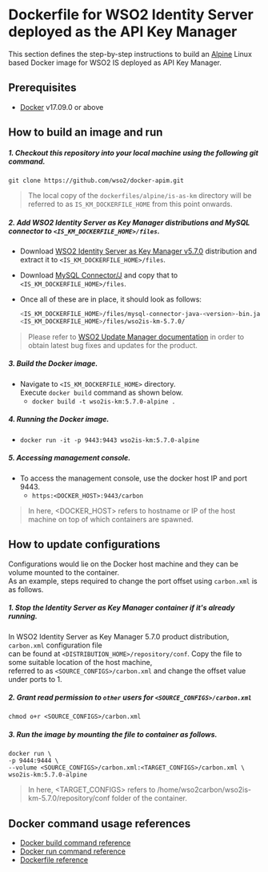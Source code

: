 # Dockerfile for WSO2 Identity Server deployed as the API Key Manager #
This section defines the step-by-step instructions to build an [Alpine](https://hub.docker.com/_/alpine/) Linux based Docker image for WSO2 IS deployed as API Key Manager.

## Prerequisites

* [Docker](https://www.docker.com/get-docker) v17.09.0 or above


## How to build an image and run
##### 1. Checkout this repository into your local machine using the following git command.
```
git clone https://github.com/wso2/docker-apim.git
```

>The local copy of the `dockerfiles/alpine/is-as-km` directory will be referred to as `IS_KM_DOCKERFILE_HOME` from this point onwards.


##### 2. Add WSO2 Identity Server as Key Manager distributions and MySQL connector to `<IS_KM_DOCKERFILE_HOME>/files`.

- Download [WSO2 Identity Server as Key Manager v5.7.0](https://wso2.com/api-management/install/key-manager/)
distribution and extract it to `<IS_KM_DOCKERFILE_HOME>/files`.
- Download [MySQL Connector/J](https://downloads.mysql.com/archives/c-j)
and copy that to `<IS_KM_DOCKERFILE_HOME>/files`.
- Once all of these are in place, it should look as follows:

    ```bash
    <IS_KM_DOCKERFILE_HOME>/files/mysql-connector-java-<version>-bin.jar
    <IS_KM_DOCKERFILE_HOME>/files/wso2is-km-5.7.0/
    ```
    
>Please refer to [WSO2 Update Manager documentation]( https://docs.wso2.com/display/WUM300/WSO2+Update+Manager)
in order to obtain latest bug fixes and updates for the product.

##### 3. Build the Docker image.
- Navigate to `<IS_KM_DOCKERFILE_HOME>` directory. <br>
  Execute `docker build` command as shown below.
    + `docker build -t wso2is-km:5.7.0-alpine .`
    
##### 4. Running the Docker image.
- `docker run -it -p 9443:9443 wso2is-km:5.7.0-alpine`

##### 5. Accessing management console.
- To access the management console, use the docker host IP and port 9443.
    + `https:<DOCKER_HOST>:9443/carbon`
    
>In here, <DOCKER_HOST> refers to hostname or IP of the host machine on top of which containers are spawned.


## How to update configurations
Configurations would lie on the Docker host machine and they can be volume mounted to the container. <br>
As an example, steps required to change the port offset using `carbon.xml` is as follows.

##### 1. Stop the Identity Server as Key Manager container if it's already running.
In WSO2 Identity Server as Key Manager 5.7.0 product distribution, `carbon.xml` configuration file <br>
can be found at `<DISTRIBUTION_HOME>/repository/conf`. Copy the file to some suitable location of the host machine, <br>
referred to as `<SOURCE_CONFIGS>/carbon.xml` and change the offset value under ports to 1.

##### 2. Grant read permission to `other` users for `<SOURCE_CONFIGS>/carbon.xml`
```
chmod o+r <SOURCE_CONFIGS>/carbon.xml
```

##### 3. Run the image by mounting the file to container as follows.
```
docker run \
-p 9444:9444 \
--volume <SOURCE_CONFIGS>/carbon.xml:<TARGET_CONFIGS>/carbon.xml \
wso2is-km:5.7.0-alpine
```

>In here, <TARGET_CONFIGS> refers to /home/wso2carbon/wso2is-km-5.7.0/repository/conf folder of the container.


## Docker command usage references

* [Docker build command reference](https://docs.docker.com/engine/reference/commandline/build/)
* [Docker run command reference](https://docs.docker.com/engine/reference/run/)
* [Dockerfile reference](https://docs.docker.com/engine/reference/builder/)
